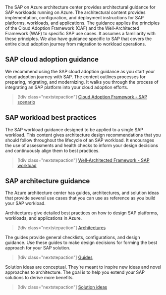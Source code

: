 The SAP on Azure architecture center provides architectural guidance for SAP workloads running on Azure. The architectural content  provides implementation, configuration, and deployment instructions for SAP platforms, workloads, and applications. The guidance applies the principles of the Cloud Adoption Framework (CAF) and the Well-Architected Framework (WAF) to specific SAP use cases. It assumes a familiarity with these principles. We also have guidance specific to SAP that covers the entire cloud adoption journey from migration to workload operations.

## SAP cloud adoption guidance

We recommend using the SAP cloud adoption guidance as you start your cloud adoption journey with SAP. The content outlines processes for preparing, migrating, and modernizing. It walks you through the process of integrating an SAP platform into your cloud adoption efforts.

>[!div class="nextstepaction"]
> [ Cloud Adoption Framework - SAP scenario]( /azure/cloud-adoption-framework/scenarios/sap/)

## SAP workload best practices

The SAP workload guidance designed to be applied to a single SAP workload. This content gives architecture design recommendations that you should follow throughout the lifecycle of an SAP workload. It encourages the use of assessments and health checks to inform your design decisions and continuously align them to best practices.

>[!div class="nextstepaction"]
> [Well-Architected Framework - SAP workload]( /azure/architecture/framework/sap/overview)

## SAP architecture guidance

The Azure architecture center has guides, architectures, and solution ideas that provide several use cases that you can use as reference as you build your SAP workload.

Architectures give detailed best practices on how to design SAP platforms, workloads, and applications in Azure. 
>[!div class="nextstepaction"]
>[Architectures](run-sap-hana-for-linux-virtual-machines.yml)

The guides provide general checklists, configurations, and design guidance. Use these guides to make design decisions for forming the best approach for your SAP solution.
>[!div class="nextstepaction"]
>[Guides](../../guide/sap/sap-internet-inbound-outbound.yml)

Solution ideas are conceptual. They're meant to inspire new ideas and novel approaches to architecture. The goal is to help you extend your SAP solutions to derive more benefits.
>[!div class="nextstepaction"]
>[Solution ideas](../../solution-ideas/articles/sap-netweaver-on-sql-server.yml)
